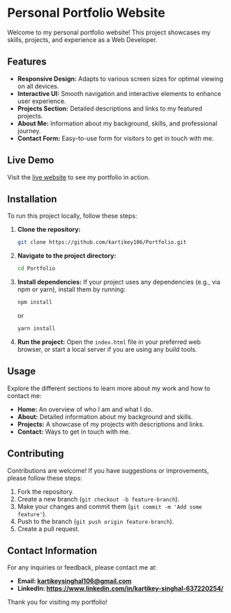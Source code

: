 # Personal Portfolio Website

Welcome to my personal portfolio website! This project showcases my skills, projects, and experience as a Web Developer.

## Features

- **Responsive Design:** Adapts to various screen sizes for optimal viewing on all devices.
- **Interactive UI:** Smooth navigation and interactive elements to enhance user experience.
- **Projects Section:** Detailed descriptions and links to my featured projects.
- **About Me:** Information about my background, skills, and professional journey.
- **Contact Form:** Easy-to-use form for visitors to get in touch with me.

## Live Demo

Visit the [live website](https://kartikeys-portfolio.netlify.app/) to see my portfolio in action.

## Installation

To run this project locally, follow these steps:

1. **Clone the repository:**
    ```bash
    git clone https://github.com/kartikey106/Portfolio.git
    ```

2. **Navigate to the project directory:**
    ```bash
    cd Portfolio
    ```

3. **Install dependencies:**
    If your project uses any dependencies (e.g., via npm or yarn), install them by running:
    ```bash
    npm install
    ```
    or
    ```bash
    yarn install
    ```

4. **Run the project:**
    Open the `index.html` file in your preferred web browser, or start a local server if you are using any build tools.

## Usage

Explore the different sections to learn more about my work and how to contact me:
- **Home:** An overview of who I am and what I do.
- **About:** Detailed information about my background and skills.
- **Projects:** A showcase of my projects with descriptions and links.
- **Contact:** Ways to get in touch with me.

## Contributing

Contributions are welcome! If you have suggestions or improvements, please follow these steps:
1. Fork the repository.
2. Create a new branch (`git checkout -b feature-branch`).
3. Make your changes and commit them (`git commit -m 'Add some feature'`).
4. Push to the branch (`git push origin feature-branch`).
5. Create a pull request.


## Contact Information

For any inquiries or feedback, please contact me at:
- **Email: kartikeysinghal106@gmail.com**
- **LinkedIn: https://www.linkedin.com/in/kartikey-singhal-637220254/** 

Thank you for visiting my portfolio!
